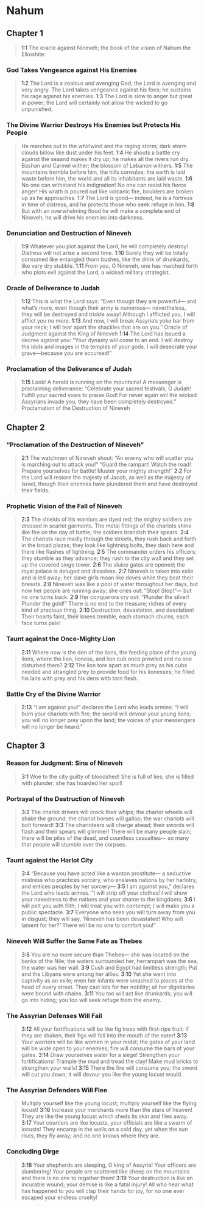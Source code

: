 # Nahum

## Chapter 1

> <a name="34:1:1">1:1</a> The oracle against Nineveh;
> the book of the vision of Nahum the Elkoshite:

### God Takes Vengeance against His Enemies

> <a name="34:1:2">1:2</a> The Lord is a zealous and avenging God;
> the Lord is avenging and very angry.
> The Lord takes vengeance against his foes;
> he sustains his rage against his enemies.
> <a name="34:1:3">1:3</a> The Lord is slow to anger but great in power;
> the Lord will certainly not allow the wicked to go unpunished.

### The Divine Warrior Destroys His Enemies but Protects His People

> He marches out in the whirlwind and the raging storm;
> dark storm clouds billow like dust under his feet.
> <a name="34:1:4">1:4</a> He shouts a battle cry against the seaand makes it dry up;
> he makes all the rivers run dry.
> Bashan and Carmel wither;
> the blossom of Lebanon withers.
> <a name="34:1:5">1:5</a> The mountains tremble before him,
> the hills convulse;
> the earth is laid waste before him,
> the world and all its inhabitants are laid waste.
> <a name="34:1:6">1:6</a> No one can withstand his indignation!
> No one can resist his fierce anger!
> His wrath is poured out like volcanic fire,
> boulders are broken up as he approaches.
> <a name="34:1:7">1:7</a> The Lord is good—
> indeed, he is a fortress in time of distress,
> and he protects those who seek refuge in him.
> <a name="34:1:8">1:8</a> But with an overwhelming flood
> he will make a complete end of Nineveh;
> he will drive his enemies into darkness.

### Denunciation and Destruction of Nineveh

> <a name="34:1:9">1:9</a> Whatever you plot against the Lord, he will completely destroy!
> Distress will not arise a second time.
> <a name="34:1:10">1:10</a> Surely they will be totally consumed
> like entangled thorn bushes,
> like the drink of drunkards,
> like very dry stubble.
> <a name="34:1:11">1:11</a> From you, O Nineveh, one has marched forth who plots evil against the Lord,
> a wicked military strategist.

### Oracle of Deliverance to Judah

> <a name="34:1:12">1:12</a> This is what the Lord says:
> “Even though they are powerful—
> and what’s more, even though their army is numerous—
> nevertheless, they will be destroyed and trickle away!
> Although I afflicted you,
> I will afflict you no more.
> <a name="34:1:13">1:13</a> And now, I will break Assyria’s yoke bar from your neck;
> I will tear apart the shackles that are on you.”
> Oracle of Judgment against the King of Nineveh
> <a name="34:1:14">1:14</a> The Lord has issued a decree against you:
> “Your dynasty will come to an end.
> I will destroy the idols and images in the temples of your gods.
> I will desecrate your grave—because you are accursed!”

### Proclamation of the Deliverance of Judah

> <a name="34:1:15">1:15</a> Look! A herald is running on the mountains!
> A messenger is proclaiming deliverance:
> “Celebrate your sacred festivals, O Judah!
> Fulfill your sacred vows to praise God!
> For never again will the wicked Assyrians invade you,
> they have been completely destroyed.”
> Proclamation of the Destruction of Nineveh

## Chapter 2

### “Proclamation of the Destruction of Nineveh”

> <a name="34:2:1">2:1</a> The watchmen of Nineveh shout:
> “An enemy who will scatter you is marching out to attack you!”
> “Guard the rampart!
> Watch the road!
> Prepare yourselves for battle!
> Muster your mighty strength!”
> <a name="34:2:2">2:2</a> For the Lord will restore the majesty of Jacob,
> as well as the majesty of Israel,
> though their enemies have plundered them
> and have destroyed their fields.

### Prophetic Vision of the Fall of Nineveh

> <a name="34:2:3">2:3</a> The shields of his warriors are dyed red;
> the mighty soldiers are dressed in scarlet garments.
> The metal fittings of the chariots shine like fire on the day of battle;
> the soldiers brandish their spears.
> <a name="34:2:4">2:4</a> The chariots race madly through the streets,
> they rush back and forth in the broad plazas;
> they look like lightning bolts,
> they dash here and there like flashes of lightning.
> <a name="34:2:5">2:5</a> The commander orders his officers;
> they stumble as they advance;
> they rush to the city wall
> and they set up the covered siege tower.
> <a name="34:2:6">2:6</a> The sluice gates are opened;
> the royal palace is deluged and dissolves.
> <a name="34:2:7">2:7</a> Nineveh is taken into exile and is led away;
> her slave girls moan like doves while they beat their breasts.
> <a name="34:2:8">2:8</a> Nineveh was like a pool of water throughout her days,
> but now her people are running away;
> she cries out: “Stop! Stop!”—
> but no one turns back.
> <a name="34:2:9">2:9</a> Her conquerors cry out:
> “Plunder the silver! Plunder the gold!”
> There is no end to the treasure;
> riches of every kind of precious thing.
> <a name="34:2:10">2:10</a> Destruction, devastation, and desolation!
> Their hearts faint,
> their knees tremble,
> each stomach churns, each face turns pale!

### Taunt against the Once-Mighty Lion

> <a name="34:2:11">2:11</a> Where now is the den of the lions,
> the feeding place of the young lions,
> where the lion, lioness, and lion cub once prowled
> and no one disturbed them?
> <a name="34:2:12">2:12</a> The lion tore apart as much prey as his cubs needed
> and strangled prey to provide food for his lionesses;
> he filled his lairs with prey
> and his dens with torn flesh.

### Battle Cry of the Divine Warrior

> <a name="34:2:13">2:13</a> “I am against you!” declares the Lord who leads armies:
> “I will burn your chariots with fire;
> the sword will devour your young lions;
> you will no longer prey upon the land;
> the voices of your messengers will no longer be heard.”

## Chapter 3

### Reason for Judgment: Sins of Nineveh

> <a name="34:3:1">3:1</a> Woe to the city guilty of bloodshed!
> She is full of lies;
> she is filled with plunder;
> she has hoarded her spoil!

### Portrayal of the Destruction of Nineveh

> <a name="34:3:2">3:2</a> The chariot drivers will crack their whips;
> the chariot wheels will shake the ground;
> the chariot horses will gallop;
> the war chariots will bolt forward!
> <a name="34:3:3">3:3</a> The charioteers will charge ahead;
> their swords will flash
> and their spears will glimmer!
> There will be many people slain;
> there will be piles of the dead,
> and countless casualties—
> so many that people will stumble over the corpses.

### Taunt against the Harlot City

> <a name="34:3:4">3:4</a> “Because you have acted like a wanton prostitute—
> a seductive mistress who practices sorcery,
> who enslaves nations by her harlotry,
> and entices peoples by her sorcery—
> <a name="34:3:5">3:5</a> I am against you,” declares the Lord who leads armies.
> “I will strip off your clothes!
> I will show your nakedness to the nations
> and your shame to the kingdoms;
> <a name="34:3:6">3:6</a> I will pelt you with filth;
> I will treat you with contempt;
> I will make you a public spectacle.
> <a name="34:3:7">3:7</a> Everyone who sees you will turn away from you in disgust;
> they will say, ‘Nineveh has been devastated!
> Who will lament for her?’
> There will be no one to comfort you!”

### Nineveh Will Suffer the Same Fate as Thebes

> <a name="34:3:8">3:8</a> You are no more secure than Thebes—
> she was located on the banks of the Nile;
> the waters surrounded her,
> herrampart was the sea,
> the water was her wall.
> <a name="34:3:9">3:9</a> Cush and Egypt had limitless strength;
> Put and the Libyans were among her allies.
> <a name="34:3:10">3:10</a> Yet she went into captivity as an exile;
> even her infants were smashed to pieces at the head of every street.
> They cast lots for her nobility;
> all her dignitaries were bound with chains.
> <a name="34:3:11">3:11</a> You too will act like drunkards;
> you will go into hiding;
> you too will seek refuge from the enemy.

### The Assyrian Defenses Will Fail

> <a name="34:3:12">3:12</a> All your fortifications will be like fig trees with first-ripe fruit:
> If they are shaken, their figs will fall into the mouth of the eater!
> <a name="34:3:13">3:13</a> Your warriors will be like women in your midst;
> the gates of your land will be wide open to your enemies;
> fire will consume the bars of your gates.
> <a name="34:3:14">3:14</a> Draw yourselves water for a siege!
> Strengthen your fortifications!
> Trample the mud and tread the clay!
> Make mud bricks to strengthen your walls!
> <a name="34:3:15">3:15</a> There the fire will consume you;
> the sword will cut you down;
> it will devour you like the young locust would.

### The Assyrian Defenders Will Flee

> Multiply yourself like the young locust;
> multiply yourself like the flying locust!
> <a name="34:3:16">3:16</a> Increase your merchants more than the stars of heaven!
> They are like the young locust which sheds its skin and flies away.
> <a name="34:3:17">3:17</a> Your courtiers are like locusts,
> your officials are like a swarm of locusts!
> They encamp in the walls on a cold day,
> yet when the sun rises, they fly away;
> and no one knows where they are.

### Concluding Dirge

> <a name="34:3:18">3:18</a> Your shepherds are sleeping, O king of Assyria!
> Your officers are slumbering!
> Your people are scattered like sheep on the mountains
> and there is no one to regather them!
> <a name="34:3:19">3:19</a> Your destruction is like an incurable wound;
> your demise is like a fatal injury!
> All who hear what has happened to you will clap their hands for joy,
> for no one ever escaped your endless cruelty!
